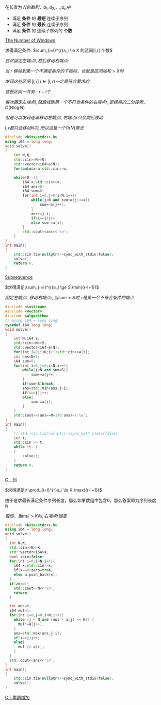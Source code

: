 在长度为 $N的数列，a_1,a_2,\ldots,a_n 中$  

- 满足 **条件** 的 **最短** 连续子序列
- 满足 **条件** 的 **最长** 连续子序列
- 满足 **条件** 的 连续子序列的 **个数**  

[The Number of Windows](https://judge.u-aizu.ac.jp/onlinejudge/description.jsp?id=DSL_3_C)

求得满足条件: $\sum_{i=l}^{r}a_i \le X 的区间[l,r] 个数$  

$尝试固定左端点 l,然后移动右端点 r$  

$当\ r\ 移动到第一个不满足条件的下标时，也就是区间加和 > X时$

$发现这些区间\ [l,i]\ i \in [l,r)一定是符合要求的$  

$这些区间一共有: r-l 个$

$每次固定左端点l,然后找到第一个不符合条件的右端点r,是经典的二分搜索，O(N\log N)$  

$但是可以发现逐渐移动左端点l,右端点r只会向后移动$  

$l,r都只会移动 N次,所以这是一个O(N)算法$


```cpp
#include <bits/stdc++.h>
using i64 = long long;
void solve()
{
    int N,Q;
    std::cin>>N>>Q;
    std::vector<i64>a(N);
    for(auto&x:a)std::cin>>x;

    while(Q--){
        i64 x;std::cin>>x;
        i64 ans=0;
        i64 sum=0;
        for(int i=0,j=0;i<N;i++){
            while(j<N and sum+a[j]<=x){
                sum+=a[j++];
            }
            ans+=j-i;
            if(i==j)j++;
            else sum-=a[i];
        }
        std::cout<<ans<<'\n';
    }
}
int main()
{
    std::cin.tie(nullptr)->sync_with_stdio(false);
    solve();
    return 0;
}
```

[Subsequence](https://vjudge.net/problem/POJ-3061)

$求得满足:\sum_{i=l}^{r}a_i \ge S,\min({r-l+1})$  

$固定左端点l,移动右端点r,当sum \ge S时,r是第一个不符合条件的端点$  

```cpp
#include <iostream>
#include <vector>
#include <algorithm>
// using i64 = long long;
typedef i64 long long;
void solve()
{
    int N;i64 S;
    std::cin>>N>>S;
    std::vector<i64>a(N);
    for(int i=0;i<N;i++)std::cin>>a[i];
    int ans=N+1;
    i64 sum=0;
    for(int i=0,j=0;i<N;i++){
        while(j<N and sum<S){
            sum+=a[j++];
        }
        if(sum<S)break;
        ans=std::min(ans,j-i);
        if(i==j)j++;
        else{
            sum-=a[i];
        }
    }
    std::cout<<(ans==N+1?0:ans)<<'\n';
}
int main()
{
    // std::cin.tie(nullptr)->sync_with_stdio(false);
    int t;
    std::cin >> t;
    while (t--)
    {
        solve();
    }
    return 0;
}

```

[C - 列](https://atcoder.jp/contests/abc032/tasks/abc032_c)

$求得满足:\ \prod_{i=l}^{r}s_i \le K,\max({r-l+1})$  

由于是求最长满足条件序列长度，那么如果数组中包含0，那么答案即为序列长度 $N$  

$否则，当mul > K 时,右端点r固定$  

```cpp
#include <bits/stdc++.h>
using i64 = long long;
void solve()
{
  int N,K;
  std::cin>>N>>K;
  std::vector<i64>a;
  bool zero=false;
  for(int i=0;i<N;i++){
    i64 x;std::cin>>x;
    if(x==0)zero=true;
    else a.push_back(x);
  }
  if(zero){
    std::cout<<N<<'\n';
    return;
  }

  int ans=0;
  i64 mul=1;
  for(int i=0,j=0;i<N;i++){
    while (j < N and (mul * a[j] <= K)) {
      mul*=a[j++];
    }
    ans=std::max(ans,j-i);
    if(i==j)j++;
    else{
      mul /= a[i];
    }
  }
  std::cout<<ans<<'\n';
}
int main()
{
    std::cin.tie(nullptr)->sync_with_stdio(false);
    solve();
}
```


[C - 単調増加](https://atcoder.jp/contests/abc038/tasks/abc038_c)

